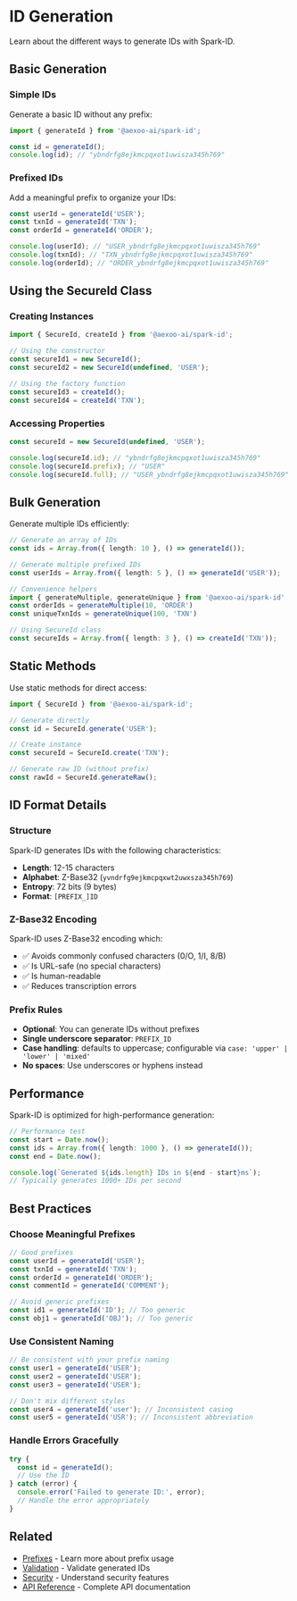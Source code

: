 # ID Generation

Learn about the different ways to generate IDs with Spark-ID.

## Basic Generation

### Simple IDs

Generate a basic ID without any prefix:

```typescript
import { generateId } from '@aexoo-ai/spark-id';

const id = generateId();
console.log(id); // "ybndrfg8ejkmcpqxot1uwisza345h769"
```

### Prefixed IDs

Add a meaningful prefix to organize your IDs:

```typescript
const userId = generateId('USER');
const txnId = generateId('TXN');
const orderId = generateId('ORDER');

console.log(userId); // "USER_ybndrfg8ejkmcpqxot1uwisza345h769"
console.log(txnId); // "TXN_ybndrfg8ejkmcpqxot1uwisza345h769"
console.log(orderId); // "ORDER_ybndrfg8ejkmcpqxot1uwisza345h769"
```

## Using the SecureId Class

### Creating Instances

```typescript
import { SecureId, createId } from '@aexoo-ai/spark-id';

// Using the constructor
const secureId1 = new SecureId();
const secureId2 = new SecureId(undefined, 'USER');

// Using the factory function
const secureId3 = createId();
const secureId4 = createId('TXN');
```

### Accessing Properties

```typescript
const secureId = new SecureId(undefined, 'USER');

console.log(secureId.id); // "ybndrfg8ejkmcpqxot1uwisza345h769"
console.log(secureId.prefix); // "USER"
console.log(secureId.full); // "USER_ybndrfg8ejkmcpqxot1uwisza345h769"
```

## Bulk Generation

Generate multiple IDs efficiently:

```typescript
// Generate an array of IDs
const ids = Array.from({ length: 10 }, () => generateId());

// Generate multiple prefixed IDs
const userIds = Array.from({ length: 5 }, () => generateId('USER'));

// Convenience helpers
import { generateMultiple, generateUnique } from '@aexoo-ai/spark-id'
const orderIds = generateMultiple(10, 'ORDER')
const uniqueTxnIds = generateUnique(100, 'TXN')

// Using SecureId class
const secureIds = Array.from({ length: 3 }, () => createId('TXN'));
```

## Static Methods

Use static methods for direct access:

```typescript
import { SecureId } from '@aexoo-ai/spark-id';

// Generate directly
const id = SecureId.generate('USER');

// Create instance
const secureId = SecureId.create('TXN');

// Generate raw ID (without prefix)
const rawId = SecureId.generateRaw();
```

## ID Format Details

### Structure

Spark-ID generates IDs with the following characteristics:

- **Length**: 12-15 characters
- **Alphabet**: Z-Base32 (`yvndrfg9ejkmcpqxwt2uwxsza345h769`)
- **Entropy**: 72 bits (9 bytes)
- **Format**: `[PREFIX_]ID`

### Z-Base32 Encoding

Spark-ID uses Z-Base32 encoding which:

- ✅ Avoids commonly confused characters (0/O, 1/I, 8/B)
- ✅ Is URL-safe (no special characters)
- ✅ Is human-readable
- ✅ Reduces transcription errors

### Prefix Rules

- **Optional**: You can generate IDs without prefixes
- **Single underscore separator**: `PREFIX_ID`
- **Case handling**: defaults to uppercase; configurable via `case: 'upper' | 'lower' | 'mixed'`
- **No spaces**: Use underscores or hyphens instead

## Performance

Spark-ID is optimized for high-performance generation:

```typescript
// Performance test
const start = Date.now();
const ids = Array.from({ length: 1000 }, () => generateId());
const end = Date.now();

console.log(`Generated ${ids.length} IDs in ${end - start}ms`);
// Typically generates 1000+ IDs per second
```

## Best Practices

### Choose Meaningful Prefixes

```typescript
// Good prefixes
const userId = generateId('USER');
const txnId = generateId('TXN');
const orderId = generateId('ORDER');
const commentId = generateId('COMMENT');

// Avoid generic prefixes
const id1 = generateId('ID'); // Too generic
const obj1 = generateId('OBJ'); // Too generic
```

### Use Consistent Naming

```typescript
// Be consistent with your prefix naming
const user1 = generateId('USER');
const user2 = generateId('USER');
const user3 = generateId('USER');

// Don't mix different styles
const user4 = generateId('user'); // Inconsistent casing
const user5 = generateId('USR'); // Inconsistent abbreviation
```

### Handle Errors Gracefully

```typescript
try {
  const id = generateId();
  // Use the ID
} catch (error) {
  console.error('Failed to generate ID:', error);
  // Handle the error appropriately
}
```

## Related

- [Prefixes](/guide/prefixes) - Learn more about prefix usage
- [Validation](/guide/validation) - Validate generated IDs
- [Security](/guide/security) - Understand security features
- [API Reference](/api/) - Complete API documentation

